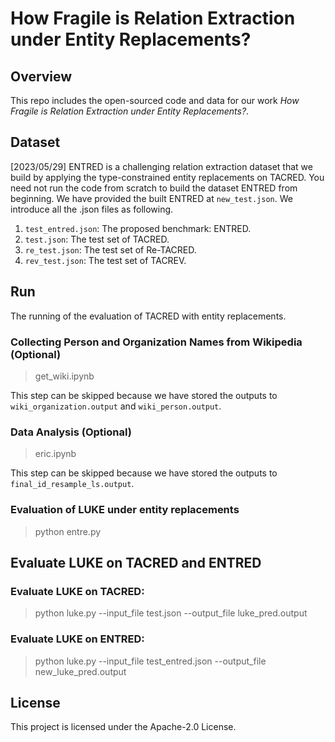
# How Fragile is Relation Extraction under Entity Replacements?

## Overview

This repo includes the open-sourced code and data for our work *How Fragile is Relation Extraction under Entity Replacements?*.

## Dataset

[2023/05/29] ENTRED is a challenging relation extraction dataset that we build by applying the type-constrained entity replacements on TACRED. You need not run the code from scratch to build the dataset ENTRED from beginning. We have provided the built ENTRED at `new_test.json`. We introduce all the .json files as following.

1. `test_entred.json`: The proposed benchmark: ENTRED.
2. `test.json`: The test set of TACRED.
3. `re_test.json`: The test set of Re-TACRED.
4. `rev_test.json`: The test set of TACREV.

## Run

The running of the evaluation of TACRED with entity replacements.

### Collecting Person and Organization Names from Wikipedia (Optional)
>get_wiki.ipynb

This step can be skipped because we have stored the outputs to `wiki_organization.output` and `wiki_person.output`.

### Data Analysis (Optional)
>eric.ipynb

This step can be skipped because we have stored the outputs to `final_id_resample_ls.output`.

### Evaluation of LUKE under entity replacements
>python entre.py

## Evaluate LUKE on TACRED and ENTRED 

### Evaluate LUKE on TACRED:
>python luke.py --input_file test.json --output_file luke_pred.output

### Evaluate LUKE on ENTRED:
>python luke.py --input_file test_entred.json --output_file new_luke_pred.output

## License

This project is licensed under the Apache-2.0 License.